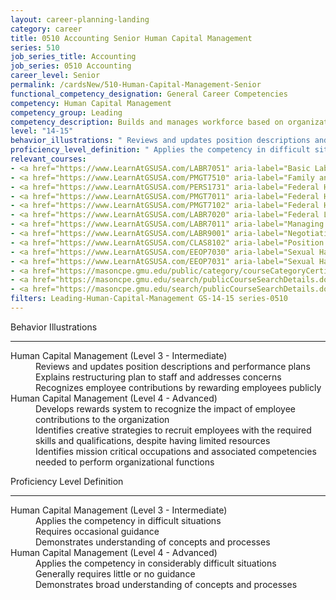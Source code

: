 ```yaml
---
layout: career-planning-landing
category: career
title: 0510 Accounting Senior Human Capital Management
series: 510
job_series_title: Accounting
job_series: 0510 Accounting
career_level: Senior
permalink: /cardsNew/510-Human-Capital-Management-Senior
functional_competency_designation: General Career Competencies
competency: Human Capital Management
competency_group: Leading
competency_description: Builds and manages workforce based on organizational goals, budget considerations, and staffing needs; ensures that employees are appropriately recruited, selected, appraised, and rewarded; takes action to address performance problems; manages a multi-sector workforce and a variety of work situations
level: "14-15"
behavior_illustrations: " Reviews and updates position descriptions and performance plans  Explains restructuring plan to staff and addresses concerns  Recognizes employee contributions by rewarding employees publicly ?  Develops rewards system to recognize the impact of employee contributions to the organization  Identifies creative strategies to recruit employees with the required skills and qualifications, despite having limited resources  Identifies mission critical occupations and associated competencies needed to perform organizational functions"
proficiency_level_definition: " Applies the competency in difficult situations  Requires occasional guidance  Demonstrates understanding of concepts and processes ?  Applies the competency in considerably difficult situations  Generally requires little or no guidance  Demonstrates broad understanding of concepts and processes"
relevant_courses: 
- <a href="https://www.LearnAtGSUSA.com/LABR7051" aria-label="Basic Labor Relations (LABR7051) - https://www.LearnAtGSUSA.com/LABR7051">Basic Labor Relations (LABR7051)</a>, Graduate School USA (GSUSA)
- <a href="https://www.LearnAtGSUSA.com/PMGT7510" aria-label="Family and Medical Leave Act for Supervisors and HR Practitioners (PMGT7510) - https://www.LearnAtGSUSA.com/PMGT7510">Family and Medical Leave Act for Supervisors and HR Practitioners (PMGT7510)</a>, Graduate School USA (GSUSA)
- <a href="https://www.LearnAtGSUSA.com/PERS1731" aria-label="Federal Human Resources Management (PERS1731) Self-Paced - https://www.LearnAtGSUSA.com/PERS1731">Federal Human Resources Management (PERS1731) Self-Paced</a>, Graduate School USA (GSUSA)
- <a href="https://www.LearnAtGSUSA.com/PMGT7011" aria-label="Federal Human Resources Management (PMGT7011) - https://www.LearnAtGSUSA.com/PMGT7011">Federal Human Resources Management (PMGT7011)</a>, Graduate School USA (GSUSA)
- <a href="https://www.LearnAtGSUSA.com/PMGT7102" aria-label="Federal Human Resources Management for Supervisors and Managers (PMGT7102) - https://www.LearnAtGSUSA.com/PMGT7102">Federal Human Resources Management for Supervisors and Managers (PMGT7102)</a>, Graduate School USA (GSUSA)
- <a href="https://www.LearnAtGSUSA.com/LABR7020" aria-label="Federal Labor Relations (Basic) (LABR7020) - https://www.LearnAtGSUSA.com/LABR7020">Federal Labor Relations (Basic) (LABR7020)</a>, Graduate School USA (GSUSA)
- <a href="https://www.LearnAtGSUSA.com/LABR7011" aria-label="Managing Employee Conduct and Performance (LABR7011) - https://www.LearnAtGSUSA.com/LABR7011">Managing Employee Conduct and Performance (LABR7011)</a>, Graduate School USA (GSUSA)
- <a href="https://www.LearnAtGSUSA.com/LABR9001" aria-label="Negotiating Federal Labor Agreements (LABR9001) - https://www.LearnAtGSUSA.com/LABR9001">Negotiating Federal Labor Agreements (LABR9001)</a>, Graduate School USA (GSUSA)
- <a href="https://www.LearnAtGSUSA.com/CLAS8102" aria-label="Position Classification for Supervisors and Administrative Staff (CLAS8102) - https://www.LearnAtGSUSA.com/CLAS8102">Position Classification for Supervisors and Administrative Staff (CLAS8102)</a>, Graduate School USA (GSUSA)
- <a href="https://www.LearnAtGSUSA.com/EEOP7030" aria-label="Sexual Harassment Prevention for Employees (EEOP7030) - https://www.LearnAtGSUSA.com/EEOP7030">Sexual Harassment Prevention for Employees (EEOP7030)</a>, Graduate School USA (GSUSA)
- <a href="https://www.LearnAtGSUSA.com/EEOP7031" aria-label="Sexual Harassment Prevention for Supervisors (EEOP7031) - https://www.LearnAtGSUSA.com/EEOP7031">Sexual Harassment Prevention for Supervisors (EEOP7031)</a>, Graduate School USA (GSUSA)
- <a href="https://masoncpe.gmu.edu/public/category/courseCategoryCertificateProfile.do?method=load&certificateId=78345" aria-label="HRM 0100 Human Resource Management Certificate Course - SHRM Certification Preparation - https://masoncpe.gmu.edu/public/category/courseCategoryCertificateProfile.do?method=load&certificateId=78345">HRM 0100 Human Resource Management Certificate Course - SHRM Certification Preparation</a>, George Mason University
- <a href="https://masoncpe.gmu.edu/search/publicCourseSearchDetails.do?method=load&courseId=2417690" aria-label="PEBU 0318 Leadership and Motivation at Work - https://masoncpe.gmu.edu/search/publicCourseSearchDetails.do?method=load&courseId=2417690">PEBU 0318 Leadership and Motivation at Work</a>, George Mason University
- <a href="https://masoncpe.gmu.edu/search/publicCourseSearchDetails.do?method=load&courseId=2417787" aria-label="PEBU 0319 Managing Talent - https://masoncpe.gmu.edu/search/publicCourseSearchDetails.do?method=load&courseId=2417787">PEBU 0319 Managing Talent</a>, George Mason University
filters: Leading-Human-Capital-Management GS-14-15 series-0510
---
```


<div class="desktop:grid-col-6 margin-y-3">
  <div class="border-top-2 bg-white padding-3 shadow-5 height-full members-hover border-1px button-border border-top-blue radius-lg">
    <p class="text-bold label-color font-size-21">Behavior Illustrations</p>
    <hr class="hr-green"/>
    <dl class="text-base card-content-color"><dt>Human Capital Management (Level 3 - Intermediate)</dt><dd>Reviews and updates position descriptions and performance plans </dd><dd>Explains restructuring plan to staff and addresses concerns </dd><dd>Recognizes employee contributions by rewarding employees publicly</dd><dt>Human Capital Management (Level 4 - Advanced)</dt><dd>Develops rewards system to recognize the impact of employee contributions to the organization </dd><dd>Identifies creative strategies to recruit employees with the required skills and qualifications, despite having limited resources </dd><dd>Identifies mission critical occupations and associated competencies needed to perform organizational functions</dd></dl>
  </div>
</div>
<div class="desktop:grid-col-6 margin-y-3">
  <div class="border-top-2 bg-white padding-3 shadow-5 height-full members-hover border-1px button-border border-top-blue radius-lg">
    <p class="text-bold label-color font-size-21">Proficiency Level Definition</p>
     <hr class="hr-green"/>
    <dl class="text-base card-content-color"><dt>Human Capital Management (Level 3 - Intermediate)</dt><dd>Applies the competency in difficult situations </dd><dd>Requires occasional guidance </dd><dd>Demonstrates understanding of concepts and processes</dd><dt>Human Capital Management (Level 4 - Advanced)</dt><dd>Applies the competency in considerably difficult situations </dd><dd>Generally requires little or no guidance </dd><dd>Demonstrates broad understanding of concepts and processes</dd></dl>
  </div>
</div>